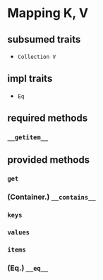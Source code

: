 # Mapping K, V

## subsumed traits

* `Collection V`

## impl traits

* `Eq`

## required methods

### `__getitem__`

## provided methods

### `get`

### (Container.) `__contains__`

### `keys`

### `values`

### `items`

### (Eq.) `__eq__`
